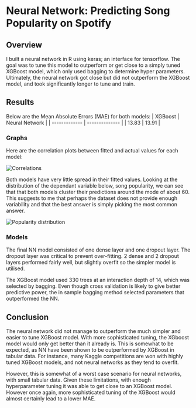 # Neural Network: Predicting Song Popularity on Spotify
## Overview
I built a neural network in R using keras; an interface for tensorflow. The goal was to tune this model to outperform or get close to a simply tuned XGBoost model, which only used bagging to determine hyper parameters. Ultimately, the neural network got close but did not outperform the XGBoost model, and took significantly longer to tune and train.

## Results
Below are the Mean Absolute Errors (MAE) for both models:
| XGBoost  | Neural Network |
| ------------- | -------------- |
| 13.83 | 13.91  |
### Graphs
Here are the correlation plots between fitted and actual values for each model:

![Correlations](https://user-images.githubusercontent.com/52394699/179418929-5fd90ad8-8701-498e-9cee-c6044cf98832.png)




Both models have very little spread in their fitted values. Looking at the distribution of the dependant variable below, song popularity, we can see that that both models cluster their predictions around the mode of about 60. This suggests to me that perhaps the dataset does not provide enough variability and that the best answer is simply picking the most common answer.

![Popularity distribution](https://user-images.githubusercontent.com/52394699/179418860-36b86191-6596-49dc-94ba-bc2edcd20c18.png)

### Models
The final NN model consisted of one dense layer and one dropout layer. The dropout layer was critical to prevent over-fitting. 2 dense and 2 dropout layers performed fairly well, but slightly overfit so the simpler model is utilised. 

The XGBoost model used 330 trees at an interaction depth of 14, which was selected by bagging. Even though cross validation is likely to give better predictive power, the in sample bagging method selected parameters that outperformed the NN.

## Conclusion
The neural network did not manage to outperform the much simpler and easier to tune XGBoost model. With more sophisticated tuning, the XGboost model would only get better than it already is. This is somewhat to be expected, as NN have been shown to be outperformed by XGBoost in tabular data. For instance, many Kaggle competitions are won with highly tuned XGBoost models, and not neural networks as they tend to overfit. 

However, this is somewhat of a worst case scenario for neural networks, with small tabular data. Given these limitations, with enough hyperparameter tuning it was able to get close to an XGBoost model. However once again, more sophisticated tuning of the XGBoost would almost certainly lead to a lower MAE.
